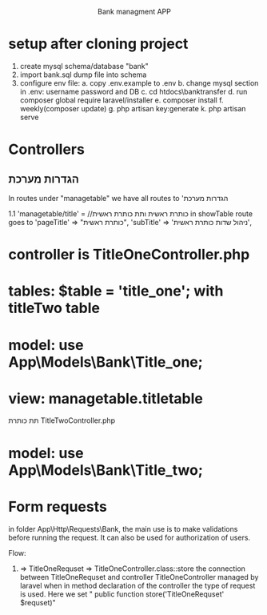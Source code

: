 <p align="center">
Bank managment APP
</p>

<p align="center">

# setup after cloning project
1. create mysql schema/database "bank"
2. import bank.sql dump file into schema
3. configure env file:
   a. copy .env.example to .env
   b. change mysql section in .env: username password and DB
   c. cd htdocs\banktransfer
   d. run composer global require laravel/installer
   e. composer install
   f. weekly(composer update)
   g. php artisan key:generate
   k. php artisan serve

</p>

# Controllers
## הגדרות מערכת
In routes under "managetable" we have all routes to  'הגדרות מערכת

1.1 'managetable/title' = //כותרת ראשית ותת כותרת ראשית
    in showTable route
    goes to 
    'pageTitle' => "כותרת ראשית",
    'subTitle' => 'ניהול שדות כותרת ראשית',

# controller is TitleOneController.php
# tables: $table = 'title_one'; with titleTwo table
# model: use App\Models\Bank\Title_one;
# view: managetable.titletable
תת כותרת
TitleTwoController.php
# model: use App\Models\Bank\Title_two;

# Form requests 
in folder App\Http\Requests\Bank, the main use is to make validations before running the request.
It can also be used for authorization of users.

Flow:
1.  <form method="post" action="{{route('table.title.store')}}"> => TitleOneRequset => TitleOneController.class::store
    the connection between TitleOneRequset and controller TitleOneController managed by laravel when in method declaration of the 
    controller the type of request is used. Here we set " public function store('TitleOneRequset' $requset)"
